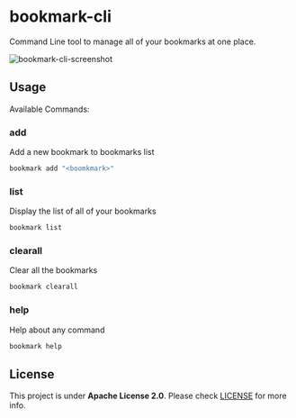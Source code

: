 # bookmark-cli
Command Line tool to manage all of your bookmarks at one place.

![bookmark-cli-screenshot](https://user-images.githubusercontent.com/20956124/86082525-9f23ec80-bab5-11ea-8104-16dda34ac343.png)

## Usage

Available Commands:

### add
Add a new bookmark to bookmarks list
```bash
bookmark add "<boomkmark>"
```

### list
Display the list of all of your bookmarks
```bash
bookmark list
```

### clearall
Clear all the bookmarks
```bash
bookmark clearall
```
  
### help
Help about any command
```bash
bookmark help
```

## License
This project is under **Apache License 2.0**. Please check [LICENSE](LICENSE) for more info.
